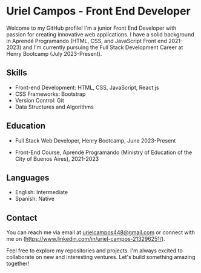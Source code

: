 # Uriel Campos - Front End Developer

Welcome to my GitHub profile! I'm a junior Front End Developer with passion for creating innovative web applications. I have a solid background in Aprendé Programando (HTML, CSS, and JavaScript Front end 2021-2023) and I'm currently pursuing the Full Stack Development Career at Henry Bootcamp (July 2023-Present).

## Skills

- Front-end Development: HTML, CSS, JavaScript, React.js
- CSS Frameworks: Bootstrap
- Version Control: Git
- Data Structures and Algorithms
  
## Education

- Full Stack Web Developer, Henry Bootcamp, June 2023-Present

- Front-End Course, Aprendé Programando (Ministry of Education of the City of Buenos Aires), 2021-2023

## Languages

- English: Intermediate
- Spanish: Native

## Contact

You can reach me via email at urielcampos448@gmail.com or connect with me on (https://www.linkedin.com/in/uriel-campos-213296251/).

Feel free to explore my repositories and projects. I'm always excited to collaborate on new and interesting ventures. Let's build something amazing together!
